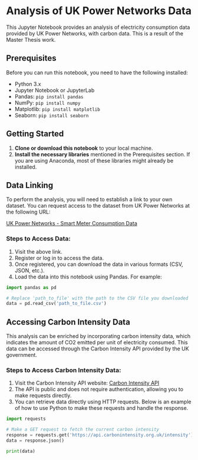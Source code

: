 # Analysis of UK Power Networks Data

This Jupyter Notebook provides an analysis of electricity consumption data provided by UK Power Networks, with carbon data.
This is a result of the Master Thesis work.

## Prerequisites

Before you can run this notebook, you need to have the following installed:
- Python 3.x
- Jupyter Notebook or JupyterLab
- Pandas: `pip install pandas`
- NumPy: `pip install numpy`
- Matplotlib: `pip install matplotlib`
- Seaborn: `pip install seaborn`

## Getting Started

1. **Clone or download this notebook** to your local machine.
2. **Install the necessary libraries** mentioned in the Prerequisites section. If you are using Anaconda, most of these libraries might already be installed.

## Data Linking

To perform the analysis, you will need to establish a link to your own dataset. You can request access to the dataset from UK Power Networks at the following URL:

[UK Power Networks - Smart Meter Consumption Data](https://ukpowernetworks.opendatasoft.com/explore/dataset/ukpn-smart-meter-consumption-lv-feeder/information/)

### Steps to Access Data:
1. Visit the above link.
2. Register or log in to access the data.
3. Once registered, you can download the data in various formats (CSV, JSON, etc.).
4. Load the data into this notebook using Pandas. For example:

```python
import pandas as pd

# Replace 'path_to_file' with the path to the CSV file you downloaded
data = pd.read_csv('path_to_file.csv')
```
## Accessing Carbon Intensity Data

This analysis can be enriched by incorporating carbon intensity data, which indicates the amount of CO2 emitted per unit of electricity consumed. This data can be accessed through the Carbon Intensity API provided by the UK government.

### Steps to Access Carbon Intensity Data:
1. Visit the Carbon Intensity API website: [Carbon Intensity API](https://api.carbonintensity.org.uk/)
2. The API is public and does not require authentication, allowing you to make requests directly.
3. You can retrieve data directly using HTTP requests. Below is an example of how to use Python to make these requests and handle the response.

```python
import requests

# Make a GET request to fetch the current carbon intensity
response = requests.get('https://api.carbonintensity.org.uk/intensity')
data = response.json()

print(data)
```
